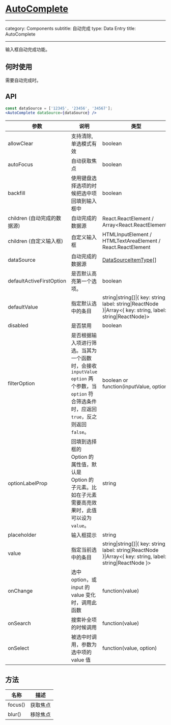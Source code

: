 # [AutoComplete](http://naotu.baidu.com/file/b5c4369be0aba62f2e82ce2d5b24f6e8?token=5bea521474424ecb)

---

category: Components
subtitle: 自动完成
type: Data Entry
title: AutoComplete

---

输入框自动完成功能。

## 何时使用

需要自动完成时。

## API

```jsx
const dataSource = ['12345', '23456', '34567'];
<AutoComplete dataSource={dataSource} />
```

| 参数 | 说明 | 类型 | 默认值 |
| --- | --- | --- | --- |
| allowClear | 支持清除, 单选模式有效 | boolean | false |
| autoFocus | 自动获取焦点 | boolean | false |
| backfill | 使用键盘选择选项的时候把选中项回填到输入框中 | boolean | false |
| children (自动完成的数据源) | 自动完成的数据源 | React.ReactElement<OptionProps> / Array&lt;React.ReactElement<OptionProps>> | - |
| children (自定义输入框) | 自定义输入框 | HTMLInputElement / HTMLTextAreaElement / React.ReactElement<InputProps> | `<Input />` |
| dataSource | 自动完成的数据源 | [DataSourceItemType](https://git.io/vMMKF)\[] |  |
| defaultActiveFirstOption | 是否默认高亮第一个选项。 | boolean | true |
| defaultValue | 指定默认选中的条目 | string\|string\[]\|{ key: string, label: string\|ReactNode }\|Array&lt;{ key: string, label: string\|ReactNode}> | 无 |
| disabled | 是否禁用 | boolean | false |
| filterOption | 是否根据输入项进行筛选。当其为一个函数时，会接收 `inputValue` `option` 两个参数，当 `option` 符合筛选条件时，应返回 `true`，反之则返回 `false`。 | boolean or function(inputValue, option) | true |
| optionLabelProp | 回填到选择框的 Option 的属性值，默认是 Option 的子元素。比如在子元素需要高亮效果时，此值可以设为 `value`。 | string | `children` |
| placeholder | 输入框提示 | string | - |
| value | 指定当前选中的条目 | string\|string\[]\|{ key: string, label: string\|ReactNode }\|Array&lt;{ key: string, label: string\|ReactNode }> | 无 |
| onChange | 选中 option，或 input 的 value 变化时，调用此函数 | function(value) | 无 |
| onSearch | 搜索补全项的时候调用 | function(value) | 无 |
| onSelect | 被选中时调用，参数为选中项的 value 值 | function(value, option) | 无 |

## 方法

| 名称 | 描述 |
| ---- | ----------- |
| focus() | 获取焦点 |
| blur() | 移除焦点 |
